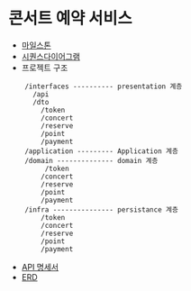 # 콘서트 예약 서비스
* [마일스톤](https://github.com/users/Lexyyaa/projects/1) 
* [시퀀스다이어그램](https://github.com/Lexyyaa/hhplus-reservation/blob/docs/reservation/doc/sequenceDiagram.md)
* 프로젝트 구조


```plaintext
    /interfaces ---------- presentation 계층 
      /api
      /dto
        /token
        /concert
        /reserve
        /point
        /payment
    /application --------- Application 계층
    /domain -------------- domain 계층 
         /token
        /concert
        /reserve
        /point
        /payment
    /infra --------------- persistance 계층
        /token
        /concert
        /reserve
        /point
        /payment
```
* [API 명세서](https://frequent-mustang-de9.notion.site/11bac8e29e2880a786a8ddcdad7ac7b4?v=11bac8e29e2881edbcce000c22c21ab1) 
* [ERD](https://github.com/Lexyyaa/hhplus-reservation/blob/docs/reservation/doc/ERD.md)

